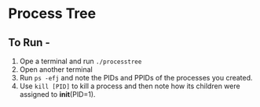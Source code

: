 Process Tree
============

## To Run -
1. Ope a terminal and run `./processtree`
2. Open another terminal
3. Run `ps -efj` and note the PIDs and PPIDs of the processes you created.
4. Use `kill [PID]` to kill a process and then note how its children were assigned to **init**(PID=1).
